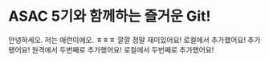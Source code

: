 # ASAC 5기와 함께하는 즐거운 Git!
안녕하세오. 저는 애런이에오.
ㅎㅎㅎ
깔깔
정말 재미있어요!
로컬에서 추가했어요!
추가됐어요!
원격에서 두번째로 추가했어요!
로컬에서 두번째로 추가했어요!
